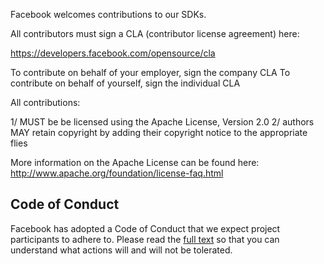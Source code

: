Facebook welcomes contributions to our SDKs.

All contributors must sign a CLA (contributor license agreement) here:

https://developers.facebook.com/opensource/cla

To contribute on behalf of your employer, sign the company CLA
To contribute on behalf of yourself, sign the individual CLA

All contributions:

1/ MUST be be licensed using the Apache License, Version 2.0
2/ authors MAY retain copyright by adding their copyright notice to the appropriate flies

More information on the Apache License can be found here: http://www.apache.org/foundation/license-faq.html

## Code of Conduct

Facebook has adopted a Code of Conduct that we expect project participants to adhere to. Please read the [full text](https://code.fb.com/codeofconduct/) so that you can understand what actions will and will not be tolerated.
